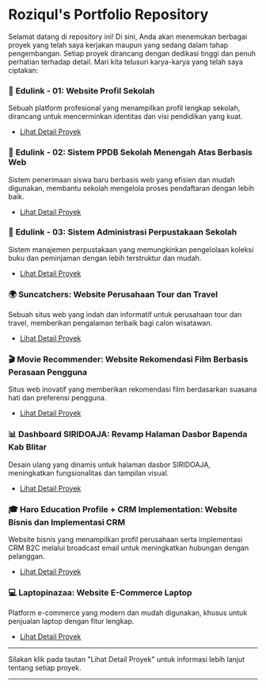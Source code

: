 # **Roziqul's Portfolio Repository**

Selamat datang di repository ini! Di sini, Anda akan menemukan berbagai proyek yang telah saya kerjakan maupun yang sedang dalam tahap pengembangan. Setiap proyek dirancang dengan dedikasi tinggi dan penuh perhatian terhadap detail. Mari kita telusuri karya-karya yang telah saya ciptakan:

### 🌟 **Edulink - 01**: Website Profil Sekolah
Sebuah platform profesional yang menampilkan profil lengkap sekolah, dirancang untuk mencerminkan identitas dan visi pendidikan yang kuat.
- [Lihat Detail Proyek](https://github.com/roziqul/edulink_01)

### 🌟 **Edulink - 02**: Sistem PPDB Sekolah Menengah Atas Berbasis Web
Sistem penerimaan siswa baru berbasis web yang efisien dan mudah digunakan, membantu sekolah mengelola proses pendaftaran dengan lebih baik.
- [Lihat Detail Proyek](https://github.com/roziqul/edulink_02)

### 🌟 **Edulink - 03**: Sistem Administrasi Perpustakaan Sekolah
Sistem manajemen perpustakaan yang memungkinkan pengelolaan koleksi buku dan peminjaman dengan lebih terstruktur dan mudah.
- [Lihat Detail Proyek](https://github.com/roziqul/edulink_03)

### 🌍 **Suncatchers**: Website Perusahaan Tour dan Travel
Sebuah situs web yang indah dan informatif untuk perusahaan tour dan travel, memberikan pengalaman terbaik bagi calon wisatawan.
- [Lihat Detail Proyek](https://github.com/roziqul/suncatchers)

### 🎬 **Movie Recommender**: Website Rekomendasi Film Berbasis Perasaan Pengguna
Situs web inovatif yang memberikan rekomendasi film berdasarkan suasana hati dan preferensi pengguna.
- [Lihat Detail Proyek](https://github.com/roziqul/movie-recommender)

### 📊 **Dashboard SIRIDOAJA**: Revamp Halaman Dasbor Bapenda Kab Blitar
Desain ulang yang dinamis untuk halaman dasbor SIRIDOAJA, meningkatkan fungsionalitas dan tampilan visual.
- [Lihat Detail Proyek](https://github.com/roziqul/siridoaja)

### 🎓 **Haro Education Profile + CRM Implementation**: Website Bisnis dan Implementasi CRM
Website bisnis yang menampilkan profil perusahaan serta implementasi CRM B2C melalui broadcast email untuk meningkatkan hubungan dengan pelanggan.
- [Lihat Detail Proyek](https://github.com/roziqul/haro-education)

### 💻 **Laptopinazaa**: Website E-Commerce Laptop
Platform e-commerce yang modern dan mudah digunakan, khusus untuk penjualan laptop dengan fitur lengkap.
- [Lihat Detail Proyek](https://github.com/roziqul/laptopinazza)

---

Silakan klik pada tautan "Lihat Detail Proyek" untuk informasi lebih lanjut tentang setiap proyek.

---
